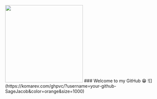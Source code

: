 
<img src="https://media1.tenor.com/images/0d4f2d490af1f5bc8184c8939c798b6f/tenor.gif?itemid=10017453" width="250" height="250"/>
### Welcome to my GitHub 😁
![](https://komarev.com/ghpvc/?username=your-github-SageJacob&color=orange&size=1000)
<!--
**SageJacob/SageJacob** is a ✨ _special_ ✨ repository because its `README.md` (this file) appears on your GitHub profile.
![](https://github.com/SageJacob/ProgrammingProblems/blob/master/torb.gif)
![](https://media1.tenor.com/images/0d4f2d490af1f5bc8184c8939c798b6f/tenor.gif?itemid=10017453)
Here are some ideas to get you started:

- 🔭 I’m currently working on ...
- 🌱 I’m currently learning ...
- 👯 I’m looking to collaborate on ...
- 🤔 I’m looking for help with ...
- 💬 Ask me about ...
- 📫 How to reach me: ...
- 😄 Pronouns: ...
- ⚡ Fun fact: ...
-->

